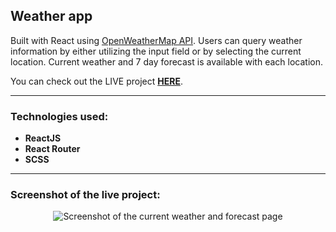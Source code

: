 ## Weather app

Built with React using [OpenWeatherMap API](https://openweathermap.org/api 'OpenWeatherMap API page'). Users can query weather information by either utilizing the input field or by selecting the current location. Current weather and 7 day forecast is available with each location.

You can check out the LIVE project [**HERE**](https://weather-app-markus-roose.netlify.app/ 'Completed Weather app project demo').

---

### Technologies used:

- **ReactJS**
- **React Router**
- **SCSS**

---

### Screenshot of the live project:

<p align="center">
<img src="https://i.imgur.com/k7YI4WZ.png" alt="Screenshot of the current weather and forecast page" title="Screencapture of the deployed Weather app"/>
</p>
